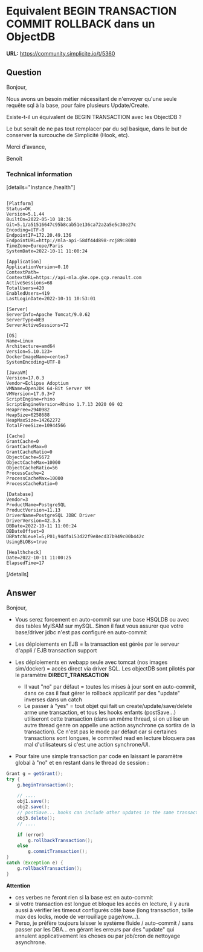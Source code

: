 # Equivalent BEGIN TRANSACTION COMMIT ROLLBACK dans un ObjectDB

**URL:** https://community.simplicite.io/t/5360

## Question
Bonjour,

Nous avons un besoin métier nécessitant de n'envoyer qu'une seule requête sql à la base, pour faire plusieurs Update/Create.

Existe-t-il un équivalent de BEGIN TRANSACTION avec les ObjectDB ?

Le but serait de ne pas tout remplacer par du sql basique, dans le but de conserver la surcouche de Simplicité (Hook, etc).

Merci d'avance,

Benoît

### Technical information

[details="Instance /health"]
```text

[Platform]
Status=OK
Version=5.1.44
BuiltOn=2022-05-10 18:36
Git=5.1/a51516647c95b8cab51e136ca72a2a5e5c30e27c
Encoding=UTF-8
EndpointIP=172.20.49.136
EndpointURL=http://mla-api-58df44d898-rcj89:8080
TimeZone=Europe/Paris
SystemDate=2022-10-11 11:00:24

[Application]
ApplicationVersion=0.10
ContextPath=
ContextURL=https://api-mla.gke.ope.gcp.renault.com
ActiveSessions=68
TotalUsers=420
EnabledUsers=419
LastLoginDate=2022-10-11 10:53:01

[Server]
ServerInfo=Apache Tomcat/9.0.62
ServerType=WEB
ServerActiveSessions=72

[OS]
Name=Linux
Architecture=amd64
Version=5.10.123+
DockerImageName=centos7
SystemEncoding=UTF-8

[JavaVM]
Version=17.0.3
Vendor=Eclipse Adoptium
VMName=OpenJDK 64-Bit Server VM
VMVersion=17.0.3+7
ScriptEngine=rhino
ScriptEngineVersion=Rhino 1.7.13 2020 09 02
HeapFree=2940982
HeapSize=6258688
HeapMaxSize=14262272
TotalFreeSize=10944566

[Cache]
GrantCache=0
GrantCacheMax=0
GrantCacheRatio=0
ObjectCache=5672
ObjectCacheMax=10000
ObjectCacheRatio=56
ProcessCache=2
ProcessCacheMax=10000
ProcessCacheRatio=0

[Database]
Vendor=3
ProductName=PostgreSQL
ProductVersion=11.13
DriverName=PostgreSQL JDBC Driver
DriverVersion=42.3.5
DBDate=2022-10-11 11:00:24
DBDateOffset=0
DBPatchLevel=5;P01;94dfa153d22f9e8ecd37b949c00b442c
UsingBLOBs=true

[Healthcheck]
Date=2022-10-11 11:00:25
ElapsedTime=17

```
[/details]

## Answer
Bonjour,

- Vous serez forcement en auto-commit sur une base HSQLDB ou avec des tables MyISAM sur mySQL. Sinon il faut vous assurer que votre base/driver jdbc n'est pas configuré en auto-commit
- Les déploiements en EJB = la transaction est gérée par le serveur d'appli / EJB transaction support
- Les déploiements en webapp seule avec tomcat (nos images sim/docker) = accès direct via driver SQL. Les objectDB sont pilotés par le paramètre **DIRECT_TRANSACTION**

  - Il vaut "no" par défaut = toutes les mises à jour sont en auto-commit, dans ce cas il faut gérer le rollback applicatif par des "update" inverses dans un catch
  - Le passer à "yes" = tout objet qui fait un create/update/save/delete arme une transaction, et tous les hooks enfants (postSave...) utiliseront cette transaction (dans un même thread, si on utilise un autre thread genre on appelle une action asynchrone ça sortira de la transaction).
Ce n'est pas le mode par défaut car si certaines transactions sont longues, le commited read en lecture bloquera pas mal d'utilisateurs si c'est une action synchrone/UI.

- Pour faire une simple transaction par code en laissant le paramètre global à "no" et en restant dans le thread de session :

```java
Grant g = getGrant();
try {
	g.beginTransaction();

	// ....
	obj1.save();
	obj2.save();
	// postSave... hooks can include other updates in the same transaction
	obj3.delete();
	// ....

	if (error)
		g.rollbackTransaction();
	else
		g.commitTransaction();
}
catch (Exception e) {
	g.rollbackTransaction();
}
```

**Attention** 
- ces verbes ne feront rien si la base est en auto-commit
- si votre transaction est longue et bloque les accès en lecture, il y aura aussi à vérifier les timeout configurés côté base (long transaction, taille max des locks, mode de verrouillage page/row...).
- Perso, je préfère toujours laisser le système fluide / auto-commit / sans passer par les DBA... en gérant les erreurs par des "update" qui annulent applicativement les choses ou par job/cron de nettoyage asynchrone.
